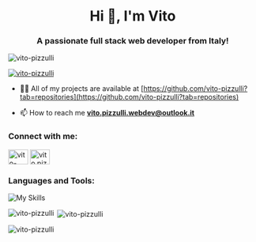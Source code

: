<h1 align="center">Hi 👋, I'm Vito</h1>
<h3 align="center">A passionate full stack web developer from Italy!</h3>

<p align="left"> <img src="https://komarev.com/ghpvc/?username=vito-pizzulli&label=Profile%20views&color=ff7300&style=flat" alt="vito-pizzulli" /> </p>

<p align="left"> <a href="https://github.com/ryo-ma/github-profile-trophy"><img src="https://github-profile-trophy.vercel.app/?username=vito-pizzulli" alt="vito-pizzulli" /></a> </p>

- 👨‍💻 All of my projects are available at [https://github.com/vito-pizzulli?tab=repositories](https://github.com/vito-pizzulli?tab=repositories)

- 📫 How to reach me **vito.pizzulli.webdev@outlook.it**

<h3 align="left">Connect with me:</h3>
<p align="left">
<a href="https://linkedin.com/in/vito-pizzulli" target="blank"><img align="center" src="https://raw.githubusercontent.com/rahuldkjain/github-profile-readme-generator/master/src/images/icons/Social/linked-in-alt.svg" alt="vito-pizzulli" height="30" width="40" /></a>
<a href="https://instagram.com/vito.pizzulli" target="blank"><img align="center" src="https://raw.githubusercontent.com/rahuldkjain/github-profile-readme-generator/master/src/images/icons/Social/instagram.svg" alt="vito.pizzulli" height="30" width="40" /></a>
</p>

<h3 align="left">Languages and Tools:</h3>
<p align="left">
  
  ![My Skills](https://skillicons.dev/icons?i=bash,bootstrap,css,express,git,github,html,java,js,jquery,laravel,materialui,mysql,nodejs,npm,ps,php,postgres,postman,powershell,react,sass,vite,vscode,vue)
</p>

<p><img align="left" src="https://github-readme-stats.vercel.app/api/top-langs?username=vito-pizzulli&show_icons=true&title_color=fb8c00&text_color=ffffff&bg_color=000000&locale=en&layout=compact" alt="vito-pizzulli" /></p>

<p>&nbsp;<img align="center" src="https://github-readme-stats.vercel.app/api?username=vito-pizzulli&show_icons=true&title_color=fb8c00&text_color=ffffff&bg_color=000000&locale=en" alt="vito-pizzulli" /></p>

<p><img align="center" src="https://github-readme-streak-stats.herokuapp.com/?user=vito-pizzulli&theme=dark" alt="vito-pizzulli" /></p>
